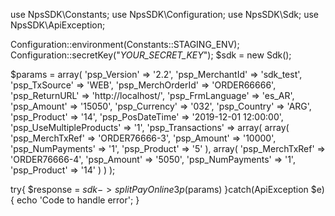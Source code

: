 use NpsSDK\Constants;
use NpsSDK\Configuration;
use NpsSDK\Sdk;
use NpsSDK\ApiException;

Configuration::environment(Constants::STAGING_ENV);
Configuration::secretKey("_YOUR_SECRET_KEY_");
$sdk = new Sdk();

$params = array(
    'psp_Version' => '2.2',
    'psp_MerchantId' => 'sdk_test',
    'psp_TxSource' => 'WEB',
    'psp_MerchOrderId' => 'ORDER66666',
    'psp_ReturnURL' => 'http://localhost/',
    'psp_FrmLanguage' => 'es_AR',
    'psp_Amount' => '15050',
    'psp_Currency' => '032',
    'psp_Country' => 'ARG',
    'psp_Product' => '14',
    'psp_PosDateTime' => '2019-12-01 12:00:00',
    'psp_UseMultipleProducts' => '1',
    'psp_Transactions' => array(
        array(
            'psp_MerchTxRef' => 'ORDER76666-3',
            'psp_Amount' => '10000',
            'psp_NumPayments' => '1',
            'psp_Product' => '5'
        ),
        array(
            'psp_MerchTxRef' => 'ORDER76666-4',
            'psp_Amount' => '5050',
            'psp_NumPayments' => '1',
            'psp_Product' => '14'
        )
    )
);

try{ 
    $response = $sdk->splitPayOnline3p($params) 
}catch(ApiException $e){ 
    echo 'Code to handle error'; 
} 
